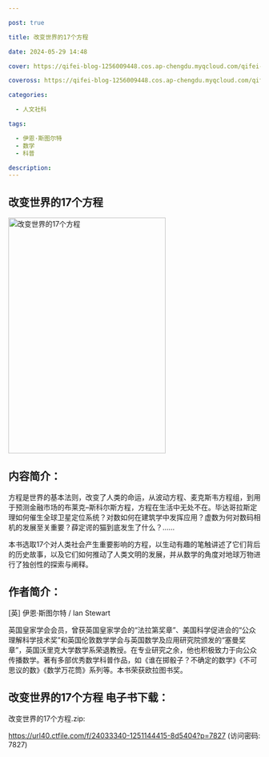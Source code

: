 ```yaml
---

post: true

title: 改变世界的17个方程

date: 2024-05-29 14:48

cover: https://qifei-blog-1256009448.cos.ap-chengdu.myqcloud.com/qifei-blog/65915bdac458853aef40e3f0.jpg

coveross: https://qifei-blog-1256009448.cos.ap-chengdu.myqcloud.com/qifei-blog/65915bdac458853aef40e3f0.jpg

categories:

  - 人文社科

tags:

  - 伊恩·斯图尔特
  - 数学
  - 科普

description:
---
```


## 改变世界的17个方程
<img alt="改变世界的17个方程 " class="aligncenter loaded" data-was-processed="true" decoding="async" fetchpriority="high" height="471" src="https://qifei-blog-1256009448.cos.ap-chengdu.myqcloud.com/qifei-blog/65915bdac458853aef40e3f0.jpg " style="cursor: zoom-in;" width="314"/>

## 内容简介：

方程是世界的基本法则，改变了人类的命运，从波动方程、麦克斯韦方程组，到用于预测金融市场的布莱克–斯科尔斯方程，方程在生活中无处不在。毕达哥拉斯定理如何催生全球卫星定位系统？对数如何在建筑学中发挥应用？虚数为何对数码相机的发展至关重要？薛定谔的猫到底发生了什么？……

本书选取17个对人类社会产生重要影响的方程，以生动有趣的笔触讲述了它们背后的历史故事，以及它们如何推动了人类文明的发展，并从数学的角度对地球万物进行了独创性的探索与阐释。

## 作者简介：

[英] 伊恩·斯图尔特 / Ian Stewart

英国皇家学会会员，曾获英国皇家学会的“法拉第奖章”、美国科学促进会的“公众理解科学技术奖”和英国伦敦数学学会与英国数学及应用研究院颁发的“塞曼奖章”，英国沃里克大学数学系荣退教授。在专业研究之余，他也积极致力于向公众传播数学。著有多部优秀数学科普作品，如《谁在掷骰子？不确定的数学》《不可思议的数》《数学万花筒》系列等。本书荣获欧拉图书奖。

## 改变世界的17个方程 电子书下载：

改变世界的17个方程.zip: 

https://url40.ctfile.com/f/24033340-1251144415-8d5404?p=7827 (访问密码: 7827)
